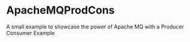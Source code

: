 # ApacheMQProdCons
A small example to showcase the power of Apache MQ with a Producer Consumer Example
